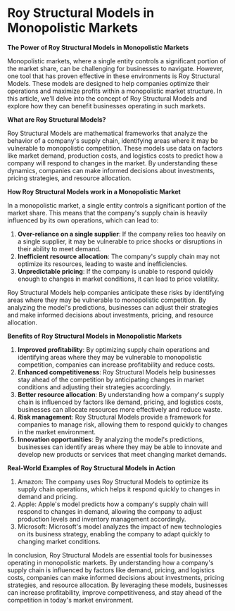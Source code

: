 # Roy Structural Models in Monopolistic Markets

**The Power of Roy Structural Models in Monopolistic Markets**

Monopolistic markets, where a single entity controls a significant portion of the market share, can be challenging for businesses to navigate. However, one tool that has proven effective in these environments is Roy Structural Models. These models are designed to help companies optimize their operations and maximize profits within a monopolistic market structure. In this article, we'll delve into the concept of Roy Structural Models and explore how they can benefit businesses operating in such markets.

**What are Roy Structural Models?**

Roy Structural Models are mathematical frameworks that analyze the behavior of a company's supply chain, identifying areas where it may be vulnerable to monopolistic competition. These models use data on factors like market demand, production costs, and logistics costs to predict how a company will respond to changes in the market. By understanding these dynamics, companies can make informed decisions about investments, pricing strategies, and resource allocation.

**How Roy Structural Models work in a Monopolistic Market**

In a monopolistic market, a single entity controls a significant portion of the market share. This means that the company's supply chain is heavily influenced by its own operations, which can lead to:

1. **Over-reliance on a single supplier**: If the company relies too heavily on a single supplier, it may be vulnerable to price shocks or disruptions in their ability to meet demand.
2. **Inefficient resource allocation**: The company's supply chain may not optimize its resources, leading to waste and inefficiencies.
3. **Unpredictable pricing**: If the company is unable to respond quickly enough to changes in market conditions, it can lead to price volatility.

Roy Structural Models help companies anticipate these risks by identifying areas where they may be vulnerable to monopolistic competition. By analyzing the model's predictions, businesses can adjust their strategies and make informed decisions about investments, pricing, and resource allocation.

**Benefits of Roy Structural Models in Monopolistic Markets**

1. **Improved profitability**: By optimizing supply chain operations and identifying areas where they may be vulnerable to monopolistic competition, companies can increase profitability and reduce costs.
2. **Enhanced competitiveness**: Roy Structural Models help businesses stay ahead of the competition by anticipating changes in market conditions and adjusting their strategies accordingly.
3. **Better resource allocation**: By understanding how a company's supply chain is influenced by factors like demand, pricing, and logistics costs, businesses can allocate resources more effectively and reduce waste.
4. **Risk management**: Roy Structural Models provide a framework for companies to manage risk, allowing them to respond quickly to changes in the market environment.
5. **Innovation opportunities**: By analyzing the model's predictions, businesses can identify areas where they may be able to innovate and develop new products or services that meet changing market demands.

**Real-World Examples of Roy Structural Models in Action**

1. Amazon: The company uses Roy Structural Models to optimize its supply chain operations, which helps it respond quickly to changes in demand and pricing.
2. Apple: Apple's model predicts how a company's supply chain will respond to changes in demand, allowing the company to adjust production levels and inventory management accordingly.
3. Microsoft: Microsoft's model analyzes the impact of new technologies on its business strategy, enabling the company to adapt quickly to changing market conditions.

In conclusion, Roy Structural Models are essential tools for businesses operating in monopolistic markets. By understanding how a company's supply chain is influenced by factors like demand, pricing, and logistics costs, companies can make informed decisions about investments, pricing strategies, and resource allocation. By leveraging these models, businesses can increase profitability, improve competitiveness, and stay ahead of the competition in today's market environment.
